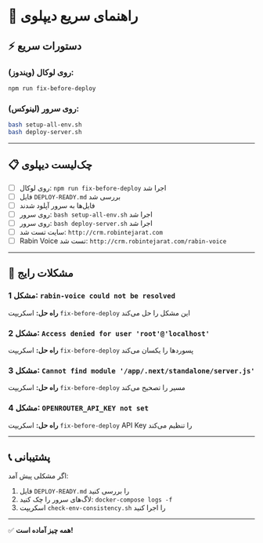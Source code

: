 # 🚀 راهنمای سریع دیپلوی

## ⚡ دستورات سریع

### روی لوکال (ویندوز):
```powershell
npm run fix-before-deploy
```

### روی سرور (لینوکس):
```bash
bash setup-all-env.sh
bash deploy-server.sh
```

---

## 📋 چک‌لیست دیپلوی

- [ ] روی لوکال: `npm run fix-before-deploy` اجرا شد
- [ ] فایل `DEPLOY-READY.md` بررسی شد
- [ ] فایل‌ها به سرور آپلود شدند
- [ ] روی سرور: `bash setup-all-env.sh` اجرا شد
- [ ] روی سرور: `bash deploy-server.sh` اجرا شد
- [ ] سایت تست شد: `http://crm.robintejarat.com`
- [ ] Rabin Voice تست شد: `http://crm.robintejarat.com/rabin-voice`

---

## 🔧 مشکلات رایج

### مشکل 1: `rabin-voice could not be resolved`
**راه حل:** اسکریپت `fix-before-deploy` این مشکل را حل می‌کند

### مشکل 2: `Access denied for user 'root'@'localhost'`
**راه حل:** اسکریپت `fix-before-deploy` پسوردها را یکسان می‌کند

### مشکل 3: `Cannot find module '/app/.next/standalone/server.js'`
**راه حل:** اسکریپت `fix-before-deploy` مسیر را تصحیح می‌کند

### مشکل 4: `OPENROUTER_API_KEY not set`
**راه حل:** اسکریپت `fix-before-deploy` API Key را تنظیم می‌کند

---

## 📞 پشتیبانی

اگر مشکلی پیش آمد:
1. فایل `DEPLOY-READY.md` را بررسی کنید
2. لاگ‌های سرور را چک کنید: `docker-compose logs -f`
3. اسکریپت `check-env-consistency.sh` را اجرا کنید

---

✅ **همه چیز آماده است!**
